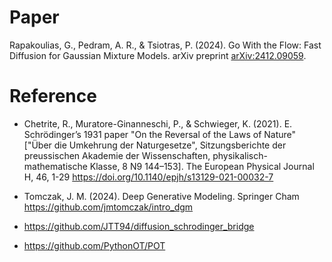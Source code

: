 # Paper

Rapakoulias, G., Pedram, A. R., & Tsiotras, P. (2024). Go With the
Flow: Fast Diffusion for Gaussian Mixture Models. arXiv preprint
[arXiv:2412.09059](https://arxiv.org/pdf/2412.09059).

# Reference

- Chetrite, R., Muratore-Ginanneschi, P., & Schwieger,
K. (2021). E. Schrödinger’s 1931 paper "On the Reversal of the Laws of
Nature" ["Über die Umkehrung der Naturgesetze", Sitzungsberichte der
preussischen Akademie der Wissenschaften, physikalisch-mathematische
Klasse, 8 N9 144–153]. The European Physical Journal H, 46, 1-29
<https://doi.org/10.1140/epjh/s13129-021-00032-7>

- Tomczak, J. M. (2024). Deep Generative Modeling. Springer Cham
<https://github.com/jmtomczak/intro_dgm>

- <https://github.com/JTT94/diffusion_schrodinger_bridge>

- <https://github.com/PythonOT/POT>
